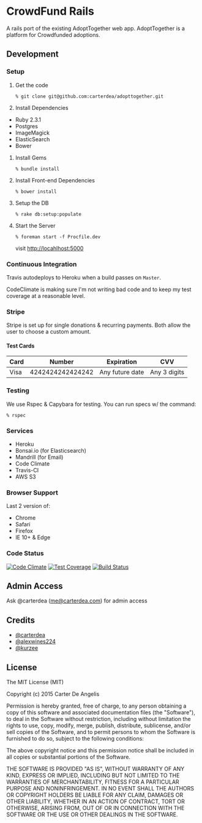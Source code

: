 # CrowdFund Rails
A rails port of the existing AdoptTogether web app. AdoptTogether is a platform for Crowdfunded adoptions.

## Development

### Setup

1. Get the code

    ```shell
    % git clone git@github.com:carterdea/adopttogether.git
    ```

1. Install Dependencies
  * Ruby 2.3.1
  * Postgres
  * ImageMagick
  * ElasticSearch
  * Bower

1. Install Gems

    ```shell
    % bundle install
    ```

1. Install Front-end Dependencies

    ```shell
    % bower install
    ```

1. Setup the DB

    ```shell
    % rake db:setup:populate
    ```

1. Start the Server

    ```shell
    % foreman start -f Procfile.dev
    ```
    visit [http://locahlhost:5000](http://localhost:5000)

### Continuous Integration
Travis autodeploys to Heroku when a build passes on `Master`.

CodeClimate is making sure I'm not writing bad code and to keep my test coverage at a reasonable level.

### Stripe
Stripe is set up for single donations & recurring payments. Both allow the user to choose a custom amount.

#### Test Cards

<table>
  <thead>
    <tr>
      <th>Card</th>
      <th>Number</th>
      <th>Expiration</th>
      <th>CVV</th>
    </tr>
  </thead>
  <tbody>
    <tr>
      <td>Visa</td>
      <td>4242424242424242</td>
      <td>Any future date</td>
      <td>Any 3 digits</td>
    </tr>
  </tbody>
</table>

### Testing
We use Rspec & Capybara for testing. You can run specs w/ the command:

```shell
% rspec
```

### Services
- Heroku
- Bonsai.io (for Elasticsearch)
- Mandrill (for Email)
- Code Climate
- Travis-CI
- AWS S3

### Browser Support
Last 2 version of:
- Chrome
- Safari
- Firefox
- IE 10+ & Edge


### Code Status
[![Code Climate](https://codeclimate.com/github/carterdea/adopttogether/badges/gpa.svg)](https://codeclimate.com/github/carterdea/adopttogether) [![Test Coverage](https://codeclimate.com/github/carterdea/adopttogether/badges/coverage.svg)](https://codeclimate.com/github/carterdea/adopttogether/coverage) [![Build Status](https://travis-ci.org/carterdea/adopttogether.svg?branch=master)](https://travis-ci.org/carterdea/adopttogether)

## Admin Access
Ask @carterdea (me@carterdea.com) for admin access


Credits
-------
- [@carterdea](https://github.com/carterdea)
- [@alexwines224](https://github.com/Alexwines224)
- [@kurzee](https://github.com/kurzee)

License
-------

The MIT License (MIT)

Copyright (c) 2015 Carter De Angelis

Permission is hereby granted, free of charge, to any person obtaining a copy
of this software and associated documentation files (the "Software"), to deal
in the Software without restriction, including without limitation the rights
to use, copy, modify, merge, publish, distribute, sublicense, and/or sell
copies of the Software, and to permit persons to whom the Software is
furnished to do so, subject to the following conditions:

The above copyright notice and this permission notice shall be included in
all copies or substantial portions of the Software.

THE SOFTWARE IS PROVIDED "AS IS", WITHOUT WARRANTY OF ANY KIND, EXPRESS OR
IMPLIED, INCLUDING BUT NOT LIMITED TO THE WARRANTIES OF MERCHANTABILITY,
FITNESS FOR A PARTICULAR PURPOSE AND NONINFRINGEMENT. IN NO EVENT SHALL THE
AUTHORS OR COPYRIGHT HOLDERS BE LIABLE FOR ANY CLAIM, DAMAGES OR OTHER
LIABILITY, WHETHER IN AN ACTION OF CONTRACT, TORT OR OTHERWISE, ARISING FROM,
OUT OF OR IN CONNECTION WITH THE SOFTWARE OR THE USE OR OTHER DEALINGS IN
THE SOFTWARE.
